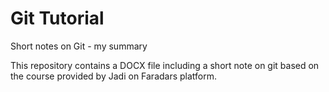# Git Tutorial 
Short notes on Git - my summary

This repository contains a DOCX file including a short note on git based on the course provided by Jadi on Faradars platform.


